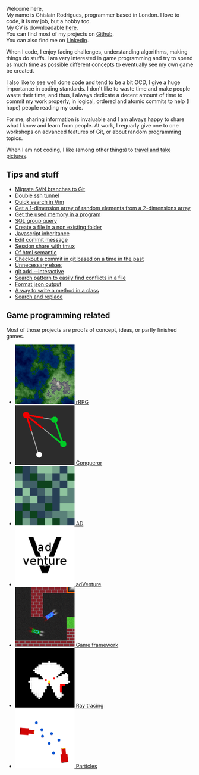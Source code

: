 Welcome here,<br />
My name is Ghislain Rodrigues, programmer based in London. I love to code, it is my job, but a hobby too.<br />
My CV is downloadable <a target="_blank" href="http://ghislain-rodrigues.fr/CV-Ghislain-Rodrigues.pdf">here</a>.<br />
You can find most of my projects on <a target="_blank" href="https://github.com/padawin">Github</a>.<br />
You can also find me on <a target="_blank" href="https://uk.linkedin.com/pub/ghislain-rodrigues/45/68a/322">Linkedin</a>.<br />

When I code, I enjoy facing challenges, understanding algorithms, making things do stuffs.
I am very interested in game programming and try to spend as much time as possible
different concepts to eventually see my own game be created.

I also like to see well done code and tend to be a bit OCD, I give a huge importance
in coding standards. I don't like to waste time and make people waste their time,
and thus, I always dedicate a decent amount of time to commit my work properly,
in logical, ordered and atomic commits to help (I hope) people reading my code.

For me, sharing information is invaluable and I am always happy to share what
I know and learn from people. At work, I reguarly give one to one workshops on
advanced features of Git, or about random programming topics.

When I am not coding, I like (among other things) to
<a target="_blank" href="http://travels.ghislain-rodrigues.fr">travel and take pictures</a>.

## Tips and stuff

- [Migrate SVN branches to Git](./articles/migrate-SVN-branches-to-Git.html)
- [Double ssh tunnel](./articles/double-ssh-tunnel.html)
- [Quick search in Vim](./articles/quick-search-in-Vim.html)
- [Get a 1-dimension array of random elements from a 2-dimensions array](./articles/get-a-1-dimension-array-of-random-elements-from-a-2-dimensions-array.html)
- [Get the used memory in a program](./articles/get-the-used-memory-in-a-program.html)
- [SQL group query](./articles/sql-group-query.html)
- [Create a file in a non existing folder](./articles/create-a-file-in-a-non-existing-folder.html)
- [Javascript inheritance](./articles/javascript-inheritance.html)
- [Edit commit message](./articles/edit-commit-message.html)
- [Session share with tmux](./articles/session-share-with-tmux.html)
- [Of html semantic](./articles/of-html-semantic.html)
- [Checkout a commit in git based on a time in the past](./articles/checkout-a-commit-in-git-based-on-a-time-in-the-past.html)
- [Unnecessary elses](./articles/unnecessary-elses.html)
- [git add --interactive](./articles/git-add---interactive.html)
- [Search pattern to easily find conflicts in a file](./articles/search-pattern-to-easily-find-conflicts-in-a-file.html)
- [Format json output](./articles/format-json-output.html)
- [A way to write a method in a class](./articles/a-way-to-write-a-method-in-a-class.html)
- [Search and replace](./articles/search-and-replace.html)

## Game programming related

Most of those projects are proofs of concept, ideas, or partly finished games.

<ul class="thumbs">
	<li>
		<a class="block button large" href="https://github.com/rrpg/engine" target="_blank">
			<img src="images/rrpg.png" width="160" height="160" alt="rRPG" />
			<span>rRPG</span>
		</a>
	</li>
	<li>
		<a class="block button large" href="https://github.com/padawin/conqueror" target="_blank">
			<img src="images/conqueror.png" width="160" height="160" alt="Conqueror" />
			<span>Conqueror</span>
		</a>
	</li>
	<li>
		<a class="block button large" href="https://github.com/padawin/ad" target="_blank">
			<img src="images/AD.png" width="160" height="160" alt="AD" />
			<span>AD</span>
		</a>
	</li>
	<li>
		<a class="block button large" href="https://github.com/padawin/adVenture" target="_blank">
			<img src="images/adVenture.png" width="160" height="160" alt="adVenture" />
			<span>adVenture</span>
		</a>
	</li>
	<li>
		<a class="block button large" href="https://github.com/padawin/game-framework-js" target="_blank">
			<img src="images/udemy.png" width="160" height="160" alt="Udemy course" />
			<span>Game framework</span>
		</a>
	</li>
	<li>
		<a class="block button large" href="https://github.com/padawin/raytracing-test" target="_blank">
			<img src="images/raytracing.png" width="160" height="160" alt="Ray tracing" />
			<span>Ray tracing</span>
		</a>
	</li>
	<li>
		<a class="block button large" href="https://github.com/padawin/particles" target="_blank">
			<img src="images/particles.png" width="160" height="160" alt="Particles" />
			<span>Particles</span>
		</a>
	</li>
</ul>
